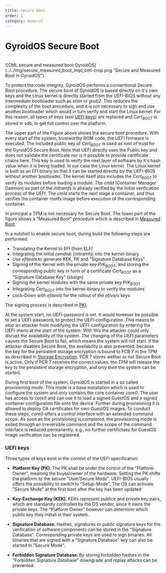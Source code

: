 ```yaml
---
title: Secure Boot
order: 1
category: General
---
```


# GyroidOS Secure Boot

<BR>
![CML secure and measured boot GyroidOS](../../img/secure_measured_boot_impl_cml-crop.png "Secure and Measured Boot in GyroidOS")
<BR>


To protect the code integrity, GyroidOS performs a conventional Secure Boot procedure.
The secure boot of GyroidOS is based directly on it's own keys and the Linux kernel is directly started from the UEFI-BIOS without any intermediate bootloader such as _shim_ or _grub2_.
This reduces the complexity of the boot procedure, and it is not necessary to sign and use another bootloader which would in turn verify and start the Linux kernel.
For this reason, all types of keys (see [UEFI keys](#uefi-keys)) are replaced and _Cert<sub>BOOT</sub>_ is stored in sdb, to get full control over the platform. 

The upper part of the Figure above shows the secure boot procedure.
With every start of the system, trustworthy ROM code, the UEFI firmware is executed.
The included public key of _Cert<sub>BOOT</sub>_ is used as root of trust for the
GyroidOS Secure Boot. Note that UEFI directly uses the Public key and does not validate the
certificate nor is it possible to provide certificate chains here.
This key is used to verify the next layer of software by it's hash value when it is being loaded.
In our case the Linux kernel.
The Linux kernel is built as an EFI binary so that it can be started directly by the UEFI-BIOS without another bootloader.
The kernel itself also includes the _Cert<sub>BOOT</sub>_ to verify its modules before
loading a module. The _cmld_ (Container Manager Daemon) as part of the _initramfs_ is already
verified by the initial verification process of the UEFI. The _cmld_ starts the next
stage a container, and thus verifies the container rootfs image before execution of the
corresponding container.

In principal a TPM is not necessary for Secure Boot.
The lower part of the figure shows a "Measured Boot" procedure which is described in [Measured Boot](/architecture/measured_boot).

In a nutshell to enable secure boot, during build the following steps are performed:

* Translating the Kernel to EFI (from ELF)
* Integrating the initial ramdisk (initramfs) into the kernel-binary
* Use _efitools_ to generate KEK, PK and "Signature Database Keys"
* Signing of the Kernel with the private key _PrK<sub>BOOT</sub>_, and storing the corresponding public key in form of a certificate _Cert<sub>BOOT</sub>_ as a "Signature Database Key" (sbsign)
* Signing the kernel modules with the same private key _PrK<sub>BOOT</sub>_
* Integrating _Cert<sub>BOOT</sub>_ into the kernel-binary to verify the modules
* Lock-Down with _efitools_ for the rollout of the _efivars_ keys

The signing process is described in [PKI](/pki).

At the system start, no UEFI-password is set.
It would however be possible to set a UEFI-password, to protect the UEFI-configuration.
This means to stop an attacker from modifying the UEFI-configuration by entering the UEFI-menu at the start of the system.
With this the attacker could only disrupt the availability of the system.
The changing of the UEFI parameters causes the Secure Boot to fail, which means the system will not start.
If the attacker disables Secure Boot, the availability is also prevented, because the key for the persistent storage encryption is bound to PCR 7 in the TPM as described in [Storage Encryption](/architecture/storage_encryption).
PCR 7 stores wether or not Secure Boot is active.
Only if PCR 7 receives the correct values, the TPM will release the key to the persistent storage encryption,
and only then the system can be started.

During first boot of the system, GyroidOS is started in a so called _provisioning mode_.
This mode is a base installation which is used to configure the system and only contains the core container _core0_.
The user has access to _core0_ and can use it to load a signed GuestOS and a signed container configuration file onto the device.
Further during provisioning it is allowed to deploy CA certificates for own GuestOS images.
To conduct these steps, _core0_ offers a control interface with an extended command scope.
As soon as the provisioning is completed, the provisioning mode is exited through an irreversible command and the scope of the command interface is reduced permanently, e.g., no further certifictaes for GuestOS image verification
can be registered.

### UEFI keys
Three types of keys exist in the context of the UEFI specification:

* <b> Platform Key (PK). </b> The PK shall be under the control of the "Platform Owner", meaning the buyer/owner of the hardware.
Setting the PK shifts the platform to the secure "User/Secure Mode".
UEFI-BIOS usually offers the possibility to switch to "Setup-Mode".
The OS can activate "Secure Mode" at the first boot after the key has been updated

* <b> Key-Exchange Key (KEK). </b> KEKs represent publice and private key pairs, which are standardly controlled by the OS vendor, since it owns the private keys.
The "Platform Owner" however can determine which public key they install in their system.

* <b> Signature Database. </b> Hashes, signatures or public signature keys for the verification of software components can be stored in the "Signature Database".
Corresponding private keys are used to sign binaries.
All binaries that are signed with a "Signature Database" key can also be started in "Secure Mode".

* <b> Forbidden Signature Database. </b> By storing forbidden hashes in the "Forbidden Signature Database" downgrade and replay attacks can be prevented.

